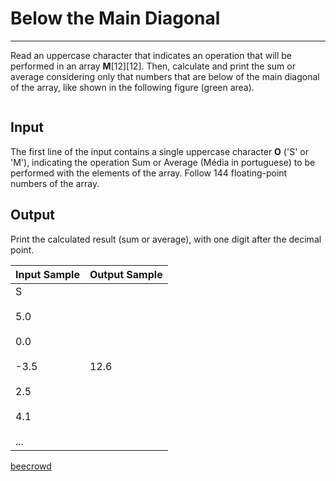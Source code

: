 # Below the Main Diagonal

---

Read an uppercase character that indicates an operation that will be performed in an array **M**[12][12].
 Then, calculate and print the sum or average considering only that numbers that are below of the main diagonal of the array, like shown in the following figure (green area).

<img src="https://resources.beecrowd.com.br/gallery/images/problems/UOJ_1184.png" title="" alt="" data-align="center">

## Input

The first line of the input contains a single uppercase character **O** ('S' or 'M'), indicating the operation Sum or Average (Média in portuguese) to be performed with the elements of the array. Follow 144 floating-point numbers of the array.

## Output

Print the calculated result (sum or average), with one digit after the decimal point.

| Input Sample                                                         | Output Sample |
| -------------------------------------------------------------------- | ------------- |
| S<br><br>5.0<br><br>0.0<br><br>-3.5<br><br>2.5<br><br>4.1<br><br>... | 12.6          |

[beecrowd](https://www.beecrowd.com.br/judge/en/problems/view/1184)
